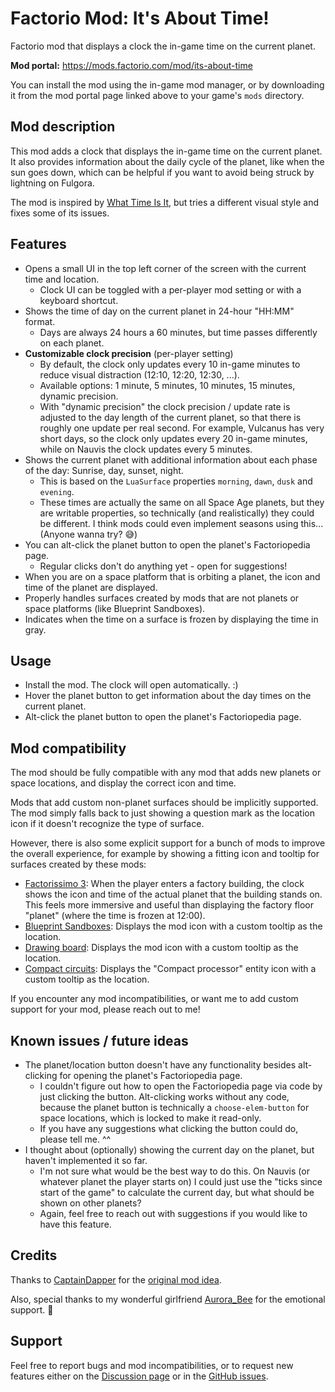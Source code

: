 # Factorio Mod: It's About Time!

Factorio mod that displays a clock the in-game time on the current planet. 

**Mod portal:** https://mods.factorio.com/mod/its-about-time

You can install the mod using the in-game mod manager, or by downloading it from the mod portal page linked above to your game's `mods` directory.


## Mod description

This mod adds a clock that displays the in-game time on the current planet. It also provides information about the daily cycle of the planet, like when the sun goes down, which can be helpful if you want to avoid being struck by lightning on Fulgora.

The mod is inspired by [What Time Is It](https://mods.factorio.com/mod/WhatTimeIsIt), but tries a different visual style and fixes some of its issues.

## Features

- Opens a small UI in the top left corner of the screen with the current time and location.
  - Clock UI can be toggled with a per-player mod setting or with a keyboard shortcut.
- Shows the time of day on the current planet in 24-hour "HH:MM" format.
  - Days are always 24 hours a 60 minutes, but time passes differently on each planet.
- **Customizable clock precision** (per-player setting)
  - By default, the clock only updates every 10 in-game minutes to reduce visual distraction (12:10, 12:20, 12:30, ...).
  - Available options: 1 minute, 5 minutes, 10 minutes, 15 minutes, dynamic precision.
  - With "dynamic precision" the clock precision / update rate is adjusted to the day length of the current planet, so that there is roughly one update per real second. For example, Vulcanus has very short days, so the clock only updates every 20 in-game minutes, while on Nauvis the clock updates every 5 minutes.
- Shows the current planet with additional information about each phase of the day: Sunrise, day, sunset, night.
  - This is based on the `LuaSurface` properties `morning`, `dawn`, `dusk` and `evening`.
  - These times are actually the same on all Space Age planets, but they are writable properties, so technically (and realistically) they could be different. I think mods could even implement seasons using this... (Anyone wanna try? 😅)
- You can alt-click the planet button to open the planet's Factoriopedia page.
  - Regular clicks don't do anything yet - open for suggestions!
- When you are on a space platform that is orbiting a planet, the icon and time of the planet are displayed.
- Properly handles surfaces created by mods that are not planets or space platforms (like Blueprint Sandboxes).
- Indicates when the time on a surface is frozen by displaying the time in gray.

## Usage

- Install the mod. The clock will open automatically. :)
- Hover the planet button to get information about the day times on the current planet.
- Alt-click the planet button to open the planet's Factoriopedia page.

## Mod compatibility

The mod should be fully compatible with any mod that adds new planets or space locations, and display the correct icon and time.

Mods that add custom non-planet surfaces should be implicitly supported. The mod simply falls back to just showing a question mark as the location icon if it doesn't recognize the type of surface.

However, there is also some explicit support for a bunch of mods to improve the overall experience, for example by showing a fitting icon and tooltip for surfaces created by these mods:

- [Factorissimo 3](https://mods.factorio.com/mod/factorissimo-2-notnotmelon): When the player enters a factory building, the clock shows the icon and time of the actual planet that the building stands on. This feels more immersive and useful than displaying the factory floor "planet" (where the time is frozen at 12:00).
- [Blueprint Sandboxes](https://mods.factorio.com/mod/blueprint-sandboxes): Displays the mod icon with a custom tooltip as the location.
- [Drawing board](https://mods.factorio.com/mod/drawing-board): Displays the mod icon with a custom tooltip as the location.
- [Compact circuits](https://mods.factorio.com/mod/compaktcircuit): Displays the "Compact processor" entity icon with a custom tooltip as the location.

If you encounter any mod incompatibilities, or want me to add custom support for your mod, please reach out to me!

## Known issues / future ideas

- The planet/location button doesn't have any functionality besides alt-clicking for opening the planet's Factoriopedia page.
  - I couldn't figure out how to open the Factoriopedia page via code by just clicking the button. Alt-clicking works without any code, because the planet button is technically a `choose-elem-button` for space locations, which is locked to make it read-only.
  - If you have any suggestions what clicking the button could do, please tell me. ^^
- I thought about (optionally) showing the current day on the planet, but haven't implemented it so far.
  - I'm not sure what would be the best way to do this. On Nauvis (or whatever planet the player starts on) I could just use the "ticks since start of the game" to calculate the current day, but what should be shown on other planets?
  - Again, feel free to reach out with suggestions if you would like to have this feature.

## Credits

Thanks to [CaptainDapper](https://mods.factorio.com/user/CaptainDapper) for the [original mod idea](https://mods.factorio.com/mod/WhatTimeIsIt).

Also, special thanks to my wonderful girlfriend [Aurora_Bee](https://deadinsi.de/@Aurora_Bee) for the emotional support. 💜

## Support

Feel free to report bugs and mod incompatibilities, or to request new features either on the [Discussion page](https://mods.factorio.com/mod/its-about-time/discussion) or in the [GitHub issues](https://github.com/binaryDiv/factorio-its-about-time).
